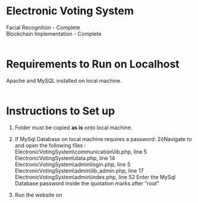 # Electronic Voting System
Facial Recognition - Complete<br>
Blockchain Implementation - Complete<br><br>

# Requirements to Run on Localhost
Apache and MySQL installed on local machine.<br><br>

# Instructions to Set up
1. Folder must be copied <b>as is</b> onto local machine.
2. If MySql Database on local machine requires a password:
   2i)Navigate to and open the following files : ElectronicVotingSystem\communication\lib.php, line 5
                                                 ElectronicVotingSystem\data.php, line 14
                                                 ElectronicVotingSystem\admin\login.php, line 5
                                                 ElectronicVotingSystem\admin\lib_admin.php, line 17
                                                 ElectronicVotingSystem\admin\index.php, line 52
     Enter the MySql Database password inside the quotation marks after "root"

3. Run the website on 
